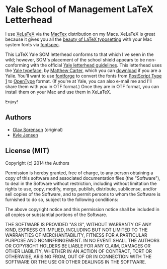# Yale School of Management LaTeX Letterhead

I use [XeLaTeX](http://www.xelatex.org/) via the [MacTex](https://tug.org/mactex/)
distribution on my Macs. XeLaTeX is great because it gives you all the
[beauty of LaTeX typosetting](http://nitens.org/taraborelli/latex)
with your Mac system fonts via
[fontspec](http://www.ctan.org/tex-archive/macros/xetex/latex/fontspec/).

This LaTeX Yale SOM
letterhead conforms to that which I've seen in the wild;
however, SOM's placement of the school shield appears to be non-conforming with the
official [Yale letterhead guidelines](http://www.yale.edu/printer/identity/stationery.html).
This letterhead uses the [Yale typeface](http://www.yale.edu/printer/typeface/),
by [Matthew Carter](http://en.wikipedia.org/wiki/Matthew_Carter),
which you can [download](http://www.yale.edu/printer/typeface/download.html)
if you are a Yalie. You'll want to use [fontforge](http://fontforge.org/)
to convert the fonts from
[PostScript Type 1](http://en.wikipedia.org/wiki/PostScript_fonts#Type_1)
to [OpenType](http://en.wikipedia.org/wiki/OpenType) format. (If you're
at Yale, you can also e-mail me and I'll share them with you in OTF format.)
Once they are in OTF format, you can install them on your Mac and use them
in XeLaTeX.

Enjoy!

## Authors
* [Olav Sorenson](http://som.yale.edu/olav-sorenson) (original)
* [Kyle Jensen](https://github.com/kljensen)

## License (MIT)

Copyright (c) 2014 the Authors

Permission is hereby granted, free of charge, to any person obtaining a copy of this software and associated documentation files (the "Software"), to deal in the Software without restriction, including without limitation the rights to use, copy, modify, merge, publish, distribute, sublicense, and/or sell copies of the Software, and to permit persons to whom the Software is furnished to do so, subject to the following conditions:

The above copyright notice and this permission notice shall be included in all copies or substantial portions of the Software.

THE SOFTWARE IS PROVIDED "AS IS", WITHOUT WARRANTY OF ANY KIND, EXPRESS OR IMPLIED, INCLUDING BUT NOT LIMITED TO THE WARRANTIES OF MERCHANTABILITY, FITNESS FOR A PARTICULAR PURPOSE AND NONINFRINGEMENT. IN NO EVENT SHALL THE AUTHORS OR COPYRIGHT HOLDERS BE LIABLE FOR ANY CLAIM, DAMAGES OR OTHER LIABILITY, WHETHER IN AN ACTION OF CONTRACT, TORT OR OTHERWISE, ARISING FROM, OUT OF OR IN CONNECTION WITH THE SOFTWARE OR THE USE OR OTHER DEALINGS IN THE SOFTWARE.